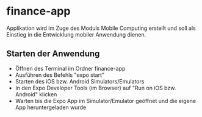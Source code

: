 # finance-app
Applikation wird im Zuge des Moduls Mobile Computing erstellt und soll als Einstieg in die Entwicklung mobiler Anwendung dienen.

## Starten der Anwendung
- Öffnen des Terminal im Ordner finance-app
- Ausführen des Befehls "expo start"
- Starten des iOS bzw. Android Simulators/Emulators
- In den Expo Developer Tools (im Browser) auf "Run on iOS bzw. Android" klicken
- Warten bis die Expo App im Simulator/Emulator geöffnet und die eigene App heruntergeladen wurde